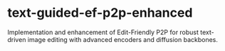 # text-guided-ef-p2p-enhanced
Implementation and enhancement of Edit-Friendly P2P for robust text-driven image editing with advanced encoders and diffusion backbones.

